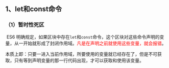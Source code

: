 ## 1、let和const命令

### （1）暂时性死区

​	ES6 明确规定，如果区块中存在`let`和`const`命令，这个区块对这些命令声明的变量，从一开始就形成了封闭作用域。<font color=red>凡是在声明之前就使用这些变量，就会报错</font>。

本质上即：只要一进入当前作用域，所要使用的变量就已经存在了，但是不可获取，只有等到声明变量的那一行代码出现，才可以获取和使用该变量。

